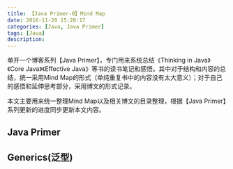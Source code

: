 ```yaml
---
title: 【Java Primer-0】Mind Map
date: 2016-11-20 15:20:17
categories: [Java, Java Primer]
tags: [Java]
description:
---
```


单开一个博客系列【Java Primer】，专门用来系统总结《Thinking in Java》《Core Java》《Effective Java》等书的读书笔记和感悟。其中对于结构和内容的总结，统一采用Mind Map的形式（单纯重复书中的内容没有太大意义）；对于自己的感悟和延伸思考部分，采用博文的形式记录。

本文主要用来统一整理Mind Map以及相关博文的目录整理，根据【Java Primer】系列更新的进度同步更新本文内容。

<!-- more -->

## Java Primer









## Generics(泛型)

